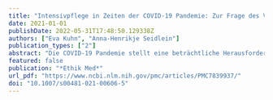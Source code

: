 ```yaml
---
title: "Intensivpflege in Zeiten der COVID-19 Pandemie: Zur Frage des Verhältnisses von Fürsorge und Selbstsorge"
date: 2021-01-01
publishDate: 2022-05-31T17:48:50.129338Z
authors: ["Eva Kuhn", "Anna-Henrikje Seidlein"]
publication_types: ["2"]
abstract: "Die COVID-19 Pandemie stellt eine beträchtliche Herausforderung für die Kapazität und Funktionalität der Intensivversorgung dar. Dies betrifft nicht nur Ressourcen, sondern vor allem auch die körperlichen und psychischen Grenzen von Pflegefachpersonen. Der Frage, wie sich Fürsorge und Selbstsorge von Pflegefachpersonen auf Intensivstationen im Rahmen der COVID-19 Pandemie zueinander verhalten, wurde bislang im öffentlichen und wissenschaftlichen Diskurs keine Aufmerksamkeit geschenkt. Der vorliegende Beitrag reflektiert dieses Verhältnis mit Hilfe des Ethikkodex des International Council of Nurses, unter besonderer Berücksichtigung der Prinzipienethik und der Care-Ethik nach Joan Tronto und zeigt einen Korridor ethisch vertretbarer Pflege auf., Die Arbeit leistet damit einen wichtigen Beitrag zu einer differenzierten ethischen Betrachtung der Rechte und Verantwortlichkeiten von Pflegefachpersonen als moralischen Akteuren innerhalb des Pandemiegeschehens in Deutschland. Damit schafft er eine erste Voraussetzung für einen breiten gesellschaftlichen und politischen Diskurs, der über die Pandemie hinaus dringend notwendig ist, um die Situation der Pflegefachpersonen und der Gepflegten nachhaltig zu verbessern."
featured: false
publication: "*Ethik Med*"
url_pdf: "https://www.ncbi.nlm.nih.gov/pmc/articles/PMC7839937/"
doi: "10.1007/s00481-021-00606-5"
---
```


